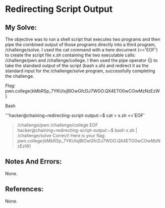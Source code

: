 # Redirecting Script Output


## My Solve:
The objective was to run a shell script that executes two programs and then pipe the combined output of those programs directly into a third program, /challenge/solve.
I used the cat command with a here document (<<'EOF') to create the script file x.sh containing the two executable calls: /challenge/pwn and /challenge/college.
I then used the pipe operator (|) to take the standard output of the script (bash x.sh) and redirect it as the standard input for the /challenge/solve program, successfully completing the challenge.

*Flag:* pwn.college{kMbRSp_7YKUlxjBIOwGfcDJ7WGO.QX4ETO0wCOwMzNzEzW}

Bash

'''hacker@chaining\~redirecting-script-output:\~$ cat > x.sh <<'EOF'          
> /challenge/pwn 
> /challenge/college
> EOF                
hacker@chaining\~redirecting-script-output:\~$ bash x.sh | /challenge/solve
Correct! Here is your flag:
pwn.college{kMbRSp_7YKUlxjBIOwGfcDJ7WGO.QX4ETO0wCOwMzNzEzW}

## Notes And Errors:
None.

## References:
None.
